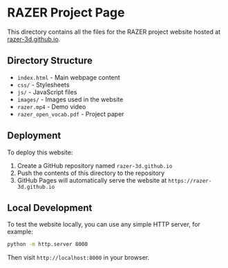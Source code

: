 # RAZER Project Page

This directory contains all the files for the RAZER project website hosted at [razer-3d.github.io](https://razer-3d.github.io).

## Directory Structure

- `index.html` - Main webpage content
- `css/` - Stylesheets
- `js/` - JavaScript files
- `images/` - Images used in the website
- `razer.mp4` - Demo video
- `razer_open_vocab.pdf` - Project paper

## Deployment

To deploy this website:

1. Create a GitHub repository named `razer-3d.github.io`
2. Push the contents of this directory to the repository
3. GitHub Pages will automatically serve the website at `https://razer-3d.github.io`

## Local Development

To test the website locally, you can use any simple HTTP server, for example:

```bash
python -m http.server 8000
```

Then visit `http://localhost:8000` in your browser.
